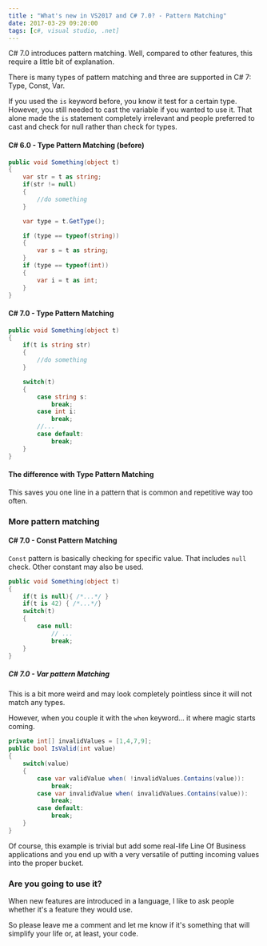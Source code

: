 ```yaml
---
title : "What's new in VS2017 and C# 7.0? - Pattern Matching"
date: 2017-03-29 09:20:00
tags: [c#, visual studio, .net]
---
```


C# 7.0 introduces pattern matching. Well, compared to other features, this require a little bit of explanation.

There is many types of pattern matching and three are supported in C# 7: Type, Const, Var.

If you used the `is` keyword before, you know it test for a certain type. However, you still needed to cast the variable if you wanted to use it. That alone made the `is` statement completely irrelevant and people preferred to cast and check for null rather than check for types.

#### C# 6.0 - Type Pattern Matching (before)

```csharp
public void Something(object t)
{
    var str = t as string;
    if(str != null)
    {
        //do something
    }

    var type = t.GetType();

    if (type == typeof(string))
    {
        var s = t as string;
    }
    if (type == typeof(int))
    {
        var i = t as int;
    }
}
```

#### C# 7.0 - Type Pattern Matching

```csharp
public void Something(object t)
{
    if(t is string str)
    {
        //do something
    }

    switch(t)
    {
        case string s:
            break;
        case int i:
            break;
        //...
        case default:
            break;
    }
}
```

#### The difference with Type Pattern Matching

This saves you one line in a pattern that is common and repetitive way too often.

### More pattern matching

#### C# 7.0 - Const Pattern Matching

`Const` pattern is basically checking for specific value. That includes `null` check. Other constant may also be used.

```csharp
public void Something(object t)
{
    if(t is null){ /*...*/ }
    if(t is 42) { /*...*/}
    switch(t)
    {
        case null:
            // ...
            break;
    }
}
```

##### C# 7.0 - Var pattern Matching

This is a bit more weird and may look completely pointless since it will not match any types.

However, when you couple it with the `when` keyword... it where magic starts coming.

```csharp
private int[] invalidValues = [1,4,7,9];
public bool IsValid(int value)
{
    switch(value)
    {
        case var validValue when( !invalidValues.Contains(value)):
            break;
        case var invalidValue when( invalidValues.Contains(value)):
            break;
        case default:
            break;
    }
}
```

Of course, this example is trivial but add some real-life Line Of Business applications and you end up with a very versatile of putting incoming values into the proper bucket.



### Are you going to use it?

When new features are introduced in a language, I like to ask people whether it's a feature they would use.

So please leave me a comment and let me know if it's something that will simplify your life or, at least, your code.
